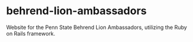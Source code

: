 # behrend-lion-ambassadors
Website for the Penn State Behrend Lion Ambassadors, utilizing the Ruby on Rails framework.